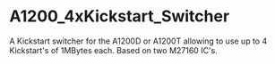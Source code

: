 # A1200_4xKickstart_Switcher
A Kickstart switcher for the A1200D or A1200T allowing to use up to 4 Kickstart's of 1MBytes each. Based on two M27160 IC's.
